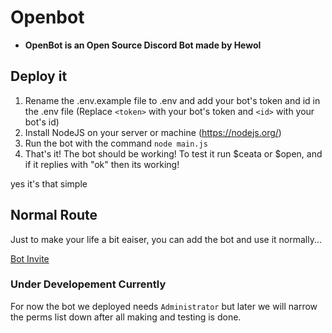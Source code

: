 # Openbot
- **OpenBot is an Open Source Discord Bot made by Hewol**

## Deploy it
1. Rename the .env.example file to .env and add your bot's token and id in the .env file (Replace `<token>` with your bot's token and `<id>` with your bot's id)
2. Install NodeJS on your server or machine (https://nodejs.org/)
3. Run the bot with the command `node main.js`
4. That's it! The bot should be working! To test it run $ceata or $open, and if it replies with "ok" then its working!

yes it's that simple

## Normal Route
Just to make your life a bit eaiser, you can add the bot and use it normally...

[Bot Invite](https://discord.com/api/oauth2/authorize?client_id=1141365284968607758&permissions=8&scope=bot)

### Under Developement Currently
For now the bot we deployed needs `Administrator` but later we will narrow the perms list down after all making and testing is done.

